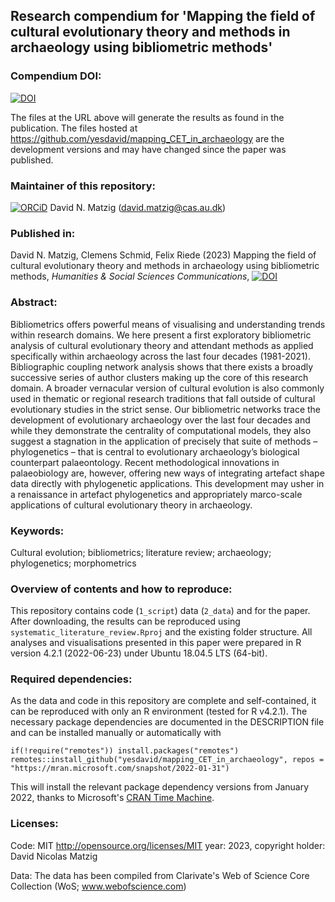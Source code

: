 ## Research compendium for 'Mapping the field of cultural evolutionary theory and methods in archaeology using bibliometric methods' 

### Compendium DOI:

[![DOI](https://zenodo.org/badge/DOI/10.5281/zenodo.7944676.svg)](https://doi.org/10.5281/zenodo.7944676)

The files at the URL above will generate the results as found in the publication. The files hosted at <https://github.com/yesdavid/mapping_CET_in_archaeology> are the development versions and may have changed since the paper was published.

### Maintainer of this repository:

[![ORCiD](https://img.shields.io/badge/ORCiD-0000--0001--7349--5401-green.svg)](http://orcid.org/0000-0001-7349-5401) David N. Matzig (<david.matzig@cas.au.dk>) 

### Published in:

David N. Matzig, Clemens Schmid, Felix Riede (2023) Mapping the field of cultural evolutionary theory and methods in archaeology using bibliometric methods, _Humanities & Social Sciences Communications_, [![DOI](https://zenodo.org/badge/DOI/10.1057/s41599-023-01767-y.svg)](https://doi.org/10.1057/s41599-023-01767-y) 

### Abstract:

Bibliometrics offers powerful means of visualising and understanding trends within research domains. We here present a first exploratory bibliometric analysis of cultural evolutionary theory and attendant methods as applied specifically within archaeology across the last four decades (1981-2021). Bibliographic coupling network analysis shows that there exists a broadly successive series of author clusters making up the core of this research domain. A broader vernacular version of cultural evolution is also commonly used in thematic or regional research traditions that fall outside of cultural evolutionary studies in the strict sense. Our bibliometric networks trace the development of evolutionary archaeology over the last four decades and while they demonstrate the centrality of computational models, they also suggest a stagnation in the application of precisely that suite of methods – phylogenetics – that is central to evolutionary archaeology’s biological counterpart palaeontology. Recent methodological innovations in palaeobiology are, however, offering new ways of integrating artefact shape data directly with phylogenetic applications. This development may usher in a renaissance in artefact phylogenetics and appropriately marco-scale applications of cultural evolutionary theory in archaeology.

### Keywords: 

Cultural evolution; bibliometrics; literature review; archaeology; phylogenetics; morphometrics

### Overview of contents and how to reproduce:

This repository contains code (`1_script`) data (`2_data`) and  for the paper. After downloading, the results can be reproduced using `systematic_literature_review.Rproj` and the existing folder structure. All analyses and visualisations presented in this paper were prepared in R version 4.2.1 (2022-06-23) under Ubuntu 18.04.5 LTS (64-bit).

### Required dependencies:

As the data and code in this repository are complete and self-contained, it can be reproduced with only an R environment (tested for R v4.2.1). The necessary package dependencies are documented in the DESCRIPTION file and can be installed manually or automatically with

```
if(!require("remotes")) install.packages("remotes")
remotes::install_github("yesdavid/mapping_CET_in_archaeology", repos = "https://mran.microsoft.com/snapshot/2022-01-31")
```

This will install the relevant package dependency versions from January 2022, thanks to Microsoft's [CRAN Time Machine](https://mran.microsoft.com/timemachine).

### Licenses:

Code: MIT <http://opensource.org/licenses/MIT> year: 2023, copyright holder: David Nicolas Matzig

Data: The data has been compiled from Clarivate's Web of Science Core Collection (WoS; www.webofscience.com)
